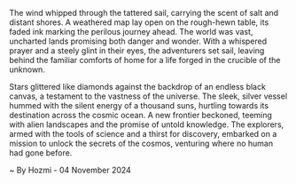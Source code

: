
The wind whipped through the tattered sail, carrying the scent of salt and distant shores.  A weathered map lay open on the rough-hewn table, its faded ink marking the perilous journey ahead.  The world was vast, uncharted lands promising both danger and wonder.  With a whispered prayer and a steely glint in their eyes, the adventurers set sail, leaving behind the familiar comforts of home for a life forged in the crucible of the unknown. 

Stars glittered like diamonds against the backdrop of an endless black canvas, a testament to the vastness of the universe.  The sleek, silver vessel hummed with the silent energy of a thousand suns, hurtling towards its destination across the cosmic ocean.  A new frontier beckoned, teeming with alien landscapes and the promise of untold knowledge.  The explorers, armed with the tools of science and a thirst for discovery, embarked on a mission to unlock the secrets of the cosmos, venturing where no human had gone before. 

~ By Hozmi - 04 November 2024
